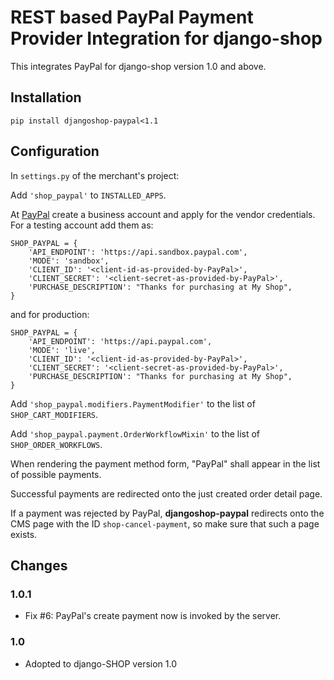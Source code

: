 # REST based PayPal Payment Provider Integration for django-shop

This integrates PayPal for django-shop version 1.0 and above.

## Installation

```
pip install djangoshop-paypal<1.1
```

## Configuration

In ``settings.py`` of the merchant's project:

Add ``'shop_paypal'`` to ``INSTALLED_APPS``.

At [PayPal](https://paypal.com/) create a business account and apply for the vendor credentials.
For a testing account add them as:

```
SHOP_PAYPAL = {
    'API_ENDPOINT': 'https://api.sandbox.paypal.com',
    'MODE': 'sandbox',
    'CLIENT_ID': '<client-id-as-provided-by-PayPal>',
    'CLIENT_SECRET': '<client-secret-as-provided-by-PayPal>',
    'PURCHASE_DESCRIPTION': "Thanks for purchasing at My Shop",
}
```

and for production:

```
SHOP_PAYPAL = {
    'API_ENDPOINT': 'https://api.paypal.com',
    'MODE': 'live',
    'CLIENT_ID': '<client-id-as-provided-by-PayPal>',
    'CLIENT_SECRET': '<client-secret-as-provided-by-PayPal>',
    'PURCHASE_DESCRIPTION': "Thanks for purchasing at My Shop",
}
```

Add ``'shop_paypal.modifiers.PaymentModifier'`` to the list of ``SHOP_CART_MODIFIERS``.

Add ``'shop_paypal.payment.OrderWorkflowMixin'`` to the list of ``SHOP_ORDER_WORKFLOWS``.

When rendering the payment method form, "PayPal" shall appear in the list of possible payments.

Successful payments are redirected onto the just created order detail page.

If a payment was rejected by PayPal, **djangoshop-paypal** redirects onto the CMS page with the ID
``shop-cancel-payment``, so make sure that such a page exists.


## Changes

### 1.0.1
* Fix #6: PayPal's create payment now is invoked by the server.

### 1.0

* Adopted to django-SHOP version 1.0
